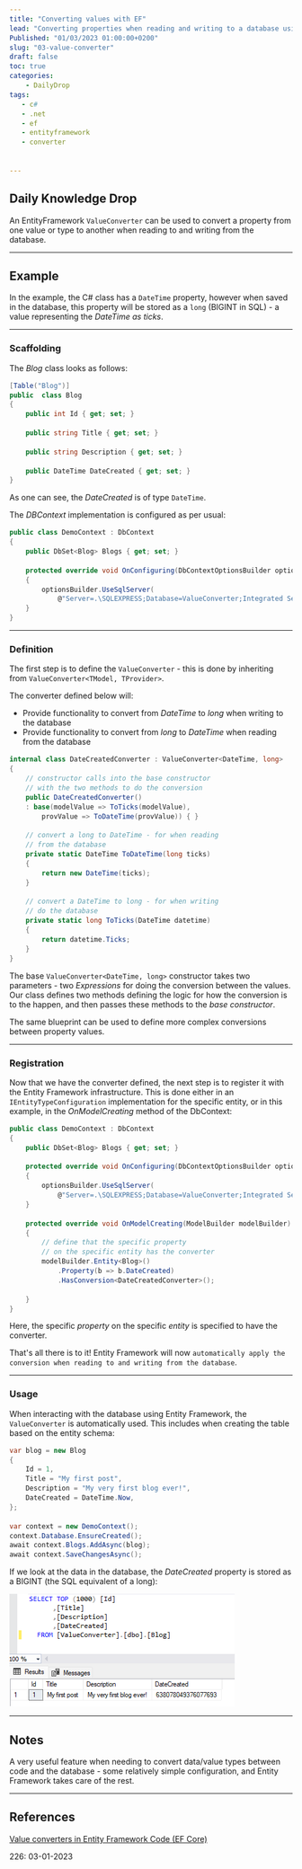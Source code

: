 ```yaml
---
title: "Converting values with EF"
lead: "Converting properties when reading and writing to a database using Entity Framework"
Published: "01/03/2023 01:00:00+0200"
slug: "03-value-converter"
draft: false
toc: true
categories:
    - DailyDrop
tags:
   - c#
   - .net
   - ef
   - entityframework
   - converter


---
```


## Daily Knowledge Drop

An EntityFramework `ValueConverter` can be used to convert a property from one value or type to another when reading to and writing from the database.

---

## Example

In the example, the C# class has a `DateTime` property, however when saved in the database, this property will be stored as a `long` (BIGINT in SQL) - a value representing the _DateTime as ticks_.

---

### Scaffolding

The _Blog_ class looks as follows:

``` csharp
[Table("Blog")]
public  class Blog
{
    public int Id { get; set; }

    public string Title { get; set; }

    public string Description { get; set; }

    public DateTime DateCreated { get; set; }
}
```

As one can see, the _DateCreated_ is of type `DateTime`.

The _DBContext_ implementation is configured as per usual:

``` csharp
public class DemoContext : DbContext
{
    public DbSet<Blog> Blogs { get; set; }

    protected override void OnConfiguring(DbContextOptionsBuilder optionsBuilder)
    {
        optionsBuilder.UseSqlServer(
            @"Server=.\SQLEXPRESS;Database=ValueConverter;Integrated Security=True;TrustServerCertificate=True");
    }
}
```

---

### Definition

The first step is to define the `ValueConverter` - this is done by inheriting from `ValueConverter<TModel, TProvider>`.

The converter defined below will:
- Provide functionality to convert from _DateTime_ to _long_ when writing to the database
- Provide functionality to convert from _long_ to _DateTime_ when reading from the database

``` csharp
internal class DateCreatedConverter : ValueConverter<DateTime, long>
{
    // constructor calls into the base constructor
    // with the two methods to do the conversion
    public DateCreatedConverter()
    : base(modelValue => ToTicks(modelValue), 
        provValue => ToDateTime(provValue)) { }

    // convert a long to DateTime - for when reading
    // from the database
    private static DateTime ToDateTime(long ticks)
    {
        return new DateTime(ticks);
    }

    // convert a DateTime to long - for when writing
    // do the database
    private static long ToTicks(DateTime datetime)
    {
        return datetime.Ticks;
    }
}
```

The base `ValueConverter<DateTime, long>` constructor takes two parameters - two _Expressions_ for doing the conversion between the values. Our class defines two methods defining the logic for how the conversion is to the happen, and then passes these methods to the _base constructor_.

The same blueprint can be used to define more complex conversions between property values.

---

### Registration

Now that we have the converter defined, the next step is to register it with the Entity Framework infrastructure. This is done either in an `IEntityTypeConfiguration` implementation for the specific entity, or in this example, in the _OnModelCreating_ method of the DbContext:

``` csharp
public class DemoContext : DbContext
{
    public DbSet<Blog> Blogs { get; set; }

    protected override void OnConfiguring(DbContextOptionsBuilder optionsBuilder)
    {
        optionsBuilder.UseSqlServer(
            @"Server=.\SQLEXPRESS;Database=ValueConverter;Integrated Security=True;TrustServerCertificate=True");
    }

    protected override void OnModelCreating(ModelBuilder modelBuilder)
    {
        // define that the specific property 
        // on the specific entity has the converter
        modelBuilder.Entity<Blog>()
            .Property(b => b.DateCreated)
            .HasConversion<DateCreatedConverter>();

    }
}
```

Here, the specific _property_ on the specific _entity_ is specified to have the converter.

That's all there is to it! Entity Framework will now `automatically apply the conversion when reading to and writing from the database`.

---

### Usage

When interacting with the database using Entity Framework, the `ValueConverter` is automatically used. This includes when creating the table based on the entity schema:

``` csharp
var blog = new Blog
{
    Id = 1,
    Title = "My first post",
    Description = "My very first blog ever!",
    DateCreated = DateTime.Now,
};

var context = new DemoContext();
context.Database.EnsureCreated();
await context.Blogs.AddAsync(blog);
await context.SaveChangesAsync();

```

If we look at the data in the database, the _DateCreated_ property is stored as a BIGINT (the SQL equivalent of a long):

![Conversion in the database](database.png)

---

## Notes

A very useful feature when needing to convert data/value types between code and the database - some relatively simple configuration, and Entity Framework takes care of the rest.

---


## References

[Value converters in Entity Framework Code (EF Core)](https://shadynagy.com/value-converters-efcore/)  

<?# DailyDrop ?>226: 03-01-2023<?#/ DailyDrop ?>
